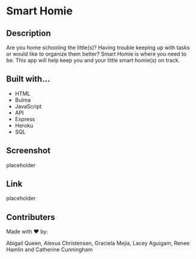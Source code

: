 # Smart Homie

## Description

Are you home schooling the little(s)? Having trouble keeping up with tasks or would like to organize them better? Smart Homie is where you need to be. This app will help keep you and your little smart homie(s) on track.

## Built with...

- HTML
- Bulma
- JavaScript
- API
- Express
- Heroku
- SQL

## Screenshot

placeholder

## Link

placeholder

## Contributers

Made with ❤️ by:

Abigail Queen, Alexus Christensen, Graciela Mejia, Lacey Aguigam, Renee Hamlin and Catherine Cunningham
